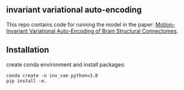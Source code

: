 ## invariant variational auto-encoding

This repo contains code for running the model in the paper: [Motion-Invariant Variational Auto-Encoding of Brain Structural Connectomes](https://arxiv.org/abs/2212.04535).

## Installation
create conda environment and install packages:
```
conda create -n inv_vae python=3.8
pip install -e.
```



